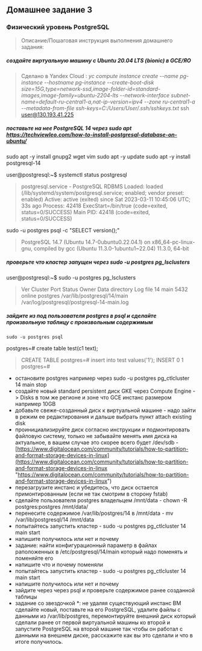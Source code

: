 
##  Домашнее задание 3
###  Физический уровень PostgreSQL
>Описание/Пошаговая инструкция выполнения домашнего задания:

##### создайте виртуальную машину c Ubuntu 20.04 LTS (bionic) в GCE/ЯО
> Сделано в Yandex Cloud :
> _yc compute instance create --name pg-instance --hostname pg-instance --create-boot-disk size=15G,type=network-ssd,image-folder-id=standard-images,image-family=ubuntu-2204-lts --network-interface subnet-name=default-ru-central1-a,nat-ip-version=ipv4 --zone ru-central1-a --metadata-from-file ssh-keys=C:/Users/User/.ssh/sshkeys.txt_
> ssh user@130.193.41.225
#####  поставьте на нее PostgreSQL 14 через sudo apt https://techviewleo.com/how-to-install-postgresql-database-on-ubuntu/
sudo apt -y install gnupg2 wget vim
sudo apt -y update
sudo apt -y install postgresql-14

user@postgresql:~$ systemctl status postgresql
>postgresql.service - PostgreSQL RDBMS
     Loaded: loaded (/lib/systemd/system/postgresql.service; enabled; vendor preset: enabled)
     Active: active (exited) since Sat 2023-03-11 10:45:06 UTC; 33s ago
    Process: 42418 ExecStart=/bin/true (code=exited, status=0/SUCCESS)
   Main PID: 42418 (code=exited, status=0/SUCCESS)
   
sudo -u postgres psql -c "SELECT version();"  
>PostgreSQL 14.7 (Ubuntu 14.7-0ubuntu0.22.04.1) on x86_64-pc-linux-gnu, compiled by gcc (Ubuntu 11.3.0-1ubuntu1~22.04) 11.3.0, 64-bit
> 
#####  проверьте что кластер запущен через sudo -u postgres pg_lsclusters
user@postgresql:~$ sudo -u postgres pg_lsclusters
>Ver Cluster Port Status Owner    Data directory              Log file
14  main    5432 online postgres /var/lib/postgresql/14/main /var/log/postgresql/postgresql-14-main.log
##### зайдите из под пользователя postgres в psql и сделайте произвольную таблицу с произвольным содержимым  
    sudo -u postgres psql
postgres=# create table test(c1 text);
>CREATE TABLE
postgres=# insert into test values('1');
>INSERT 0 1
postgres=#
-   остановите postgres например через sudo -u postgres pg_ctlcluster 14 main stop
-   создайте новый standard persistent диск GKE через Compute Engine -> Disks в том же регионе и зоне что GCE инстанс размером например 10GB
-   добавьте свеже-созданный диск к виртуальной машине - надо зайти в режим ее редактирования и дальше выбрать пункт attach existing disk
-   проинициализируйте диск согласно инструкции и подмонтировать файловую систему, только не забывайте менять имя диска на актуальное, в вашем случае это скорее всего будет /dev/sdb -  [https://www.digitalocean.com/community/tutorials/how-to-partition-and-format-storage-devices-in-linux](https://www.digitalocean.com/community/tutorials/how-to-partition-and-format-storage-devices-in-linux "https://www.digitalocean.com/community/tutorials/how-to-partition-and-format-storage-devices-in-linux")
-   перезагрузите инстанс и убедитесь, что диск остается примонтированным (если не так смотрим в сторону fstab)
-   сделайте пользователя postgres владельцем /mnt/data - chown -R postgres:postgres /mnt/data/
-   перенесите содержимое /var/lib/postgres/14 в /mnt/data - mv /var/lib/postgresql/14 /mnt/data
-   попытайтесь запустить кластер - sudo -u postgres pg_ctlcluster 14 main start
-   напишите получилось или нет и почему
-   задание: найти конфигурационный параметр в файлах раположенных в /etc/postgresql/14/main который надо поменять и поменяйте его
-   напишите что и почему поменяли
-   попытайтесь запустить кластер - sudo -u postgres pg_ctlcluster 14 main start
-   напишите получилось или нет и почему
-   зайдите через через psql и проверьте содержимое ранее созданной таблицы
-   задание со звездочкой *: не удаляя существующий инстанс ВМ сделайте новый, поставьте на его PostgreSQL, удалите файлы с данными из /var/lib/postgres, перемонтируйте внешний диск который сделали ранее от первой виртуальной машины ко второй и запустите PostgreSQL на второй машине так чтобы он работал с данными на внешнем диске, расскажите как вы это сделали и что в итоге получилось.
<!--stackedit_data:
eyJoaXN0b3J5IjpbLTIwMDQ4NTY1NTksLTEwMzU3NDYwNDMsMT
kwMTE5Mzg5OCwtMTU3ODYyMDU3OCwxNTk0NDc4Mjg5XX0=
-->